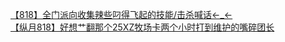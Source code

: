 [【818】全门派向收集辣些叼得飞起的技能/击杀喊话←_←](http://tieba.baidu.com/p/3081679201?see_lz=1&pn=)   
[【纵月818】好想艹翻那个25XZ牧场卡两个小时打到维护的嘴碎团长](http://tieba.baidu.com/p/3080354874?see_lz=1&pn=)   
